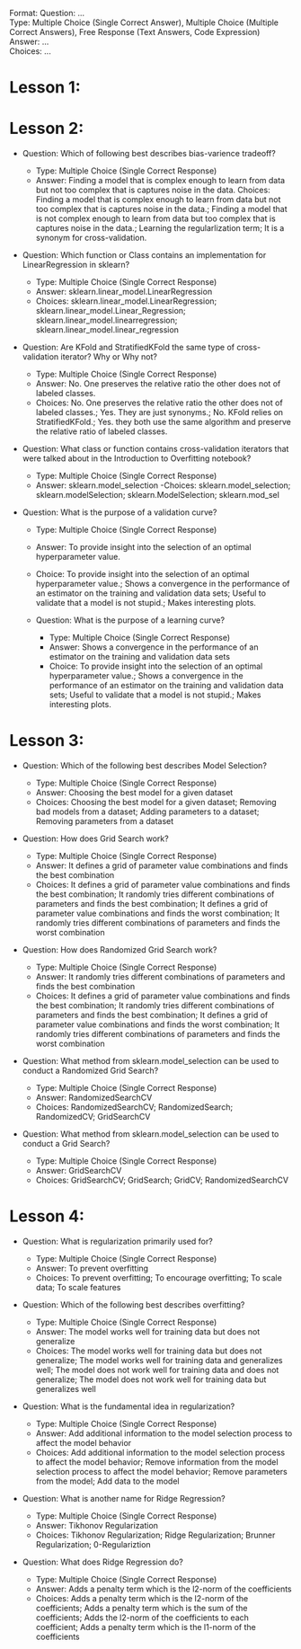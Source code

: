 Format:
Question: ...  
Type: Multiple Choice (Single Correct Answer),  Multiple Choice (Multiple Correct Answers), Free Response (Text Answers, Code Expression)
Answer: ...  
Choices: ...  

# Lesson 1:


# Lesson 2:
- Question: Which of following best describes bias-varience tradeoff?
	- Type: Multiple Choice (Single Correct Response)
	- Answer: Finding a model that is complex enough to learn from data but not too complex that is captures noise in the data.
	Choices: Finding a model that is complex enough to learn from data but not too complex that is captures noise in the data.; Finding a model that is not complex enough to learn from data but too complex that is captures noise in the data.; Learning the regularlization term; It is a synonym for cross-validation.

- Question: Which function or Class contains an implementation for LinearRegression in sklearn?
	- Type: Multiple Choice (Single Correct Response)
	- Answer: sklearn.linear_model.LinearRegression
	- Choices: sklearn.linear_model.LinearRegression; sklearn.linear_model.Linear_Regression; sklearn.linear_model.linearregression; sklearn.linear_model.linear_regression

- Question: Are KFold and StratifiedKFold the same type of cross-validation iterator? Why or Why not?
	- Type: Multiple Choice (Single Correct Response)
	- Answer: No. One preserves the relative ratio the other does not of labeled classes.
	- Choices: No. One preserves the relative ratio the other does not of labeled classes.; Yes. They are just synonyms.; No. KFold relies on StratifiedKFold.; Yes. they both use the same algorithm and preserve the relative ratio of labeled classes.

- Question: What class or function contains cross-validation iterators that were talked about in the Introduction to Overfitting notebook?
	- Type: Multiple Choice (Single Correct Response)
	- Answer: sklearn.model_selection
		-Choices: sklearn.model_selection; sklearn.modelSelection; sklearn.ModelSelection; sklearn.mod_sel

- Question: What is the purpose of a validation curve?
	- Type: Multiple Choice (Single Correct Response)
	- Answer: To provide insight into the selection of an optimal hyperparameter value.
	- Choice: To provide insight into the selection of an optimal hyperparameter value.; Shows a convergence in the performance of an estimator on the training and validation data sets; Useful to validate that a model is not stupid.; Makes interesting plots.

	- Question: What is the purpose of a learning curve?
		- Type: Multiple Choice (Single Correct Response)
		- Answer: Shows a convergence in the performance of an estimator on the training and validation data sets
		- Choice: To provide insight into the selection of an optimal hyperparameter value.; Shows a convergence in the performance of an estimator on the training and validation data sets; Useful to validate that a model is not stupid.; Makes interesting plots.

# Lesson 3:

- Question: Which of the following best describes Model Selection?
	- Type: Multiple Choice (Single Correct Response)
	- Answer: Choosing the best model for a given dataset
	- Choices: Choosing the best model for a given dataset; Removing bad models from a dataset; Adding parameters to a dataset; Removing parameters from a dataset

- Question: How does Grid Search work?
	- Type: Multiple Choice (Single Correct Response)
	- Answer: It defines a grid of parameter value combinations and finds the best combination
	- Choices: It defines a grid of parameter value combinations and finds the best combination; It randomly tries different combinations of parameters and finds the best combination; It defines a grid of parameter value combinations and finds the worst combination; It randomly tries different combinations of parameters and finds the worst combination

- Question: How does Randomized Grid Search work?
	- Type: Multiple Choice (Single Correct Response)
	- Answer: It randomly tries different combinations of parameters and finds the best combination
	- Choices: It defines a grid of parameter value combinations and finds the best combination; It randomly tries different combinations of parameters and finds the best combination; It defines a grid of parameter value combinations and finds the worst combination; It randomly tries different combinations of parameters and finds the worst combination

- Question: What method from sklearn.model_selection can be used to conduct a Randomized Grid Search?
	- Type: Multiple Choice (Single Correct Response)
	- Answer: RandomizedSearchCV
	- Choices: RandomizedSearchCV; RandomizedSearch; RandomizedCV; GridSearchCV

- Question: What method from sklearn.model_selection can be used to conduct a Grid Search?
	- Type: Multiple Choice (Single Correct Response)
	- Answer: GridSearchCV
	- Choices: GridSearchCV; GridSearch; GridCV; RandomizedSearchCV


# Lesson 4:

- Question: What is regularization primarily used for?
	- Type: Multiple Choice (Single Correct Response)
	- Answer: To prevent overfitting
	- Choices: To prevent overfitting; To encourage overfitting; To scale data; To scale features

- Question: Which of the following best describes overfitting?
	- Type: Multiple Choice (Single Correct Response)
	- Answer: The model works well for training data but does not generalize
	- Choices: The model works well for training data but does not generalize; The model works well for training data and generalizes well; The model does not work well for training data and does not generalize; The model does not work well for training data but generalizes well

- Question: What is the fundamental idea in regularization?
	- Type: Multiple Choice (Single Correct Response)
	- Answer: Add additional information to the model selection process to affect the model behavior
	- Choices: Add additional information to the model selection process to affect the model behavior; Remove information from the model selection process to affect the model behavior; Remove parameters from the model; Add data to the model

- Question: What is another name for Ridge Regression?
	- Type: Multiple Choice (Single Correct Response)
	- Answer: Tikhonov Regularization
	- Choices: Tikhonov Regularization; Ridge Regularization; Brunner Regularization; 0-Regulariztion

- Question: What does Ridge Regression do?
	- Type: Multiple Choice (Single Correct Response)
	- Answer: Adds a penalty term which is the l2-norm of the coefficients
	- Choices: Adds a penalty term which is the l2-norm of the coefficients; Adds a penalty term which is the sum of the coefficients; Adds the l2-norm of the coefficients to each coefficient; Adds a penalty term which is the l1-norm of the coefficients
